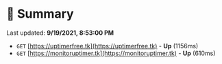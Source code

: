 # 📖 Summary
Last updated: **9/19/2021, 8:53:00 PM**

- `GET` [https://uptimerfree.tk](https://uptimerfree.tk) - **Up** (1156ms)
- `GET` [https://monitoruptimer.tk](https://monitoruptimer.tk) - **Up** (610ms)

